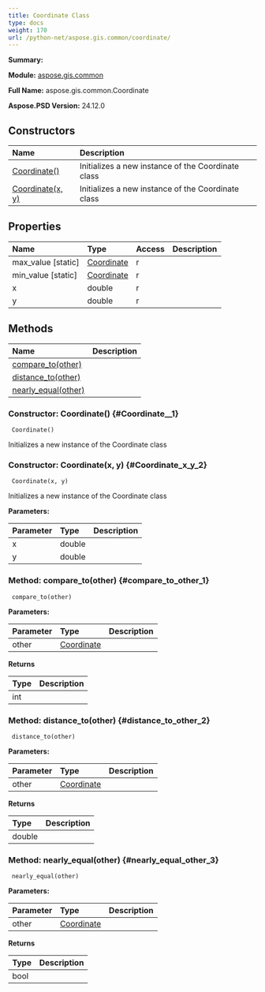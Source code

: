 ```yaml
---
title: Coordinate Class
type: docs
weight: 170
url: /python-net/aspose.gis.common/coordinate/
---
```


**Summary:** 

**Module:** [aspose.gis.common](/psd/python-net/aspose.gis.common/)

**Full Name:** aspose.gis.common.Coordinate

**Aspose.PSD Version:** 24.12.0

## **Constructors**
| **Name** | **Description** |
| :- | :- |
| [Coordinate()](#Coordinate__1) | Initializes a new instance of the Coordinate class |
| [Coordinate(x, y)](#Coordinate_x_y_2) | Initializes a new instance of the Coordinate class |
## **Properties**
| **Name** | **Type** | **Access** | **Description** |
| :- | :- | :- | :- |
| max_value [static] | [Coordinate](/psd/python-net/aspose.gis.common/coordinate) | r |    |
| min_value [static] | [Coordinate](/psd/python-net/aspose.gis.common/coordinate) | r |    |
| x | double | r |    |
| y | double | r |    |
## **Methods**
| **Name** | **Description** |
| :- | :- |
| [compare_to(other)](#compare_to_other_1) |    |
| [distance_to(other)](#distance_to_other_2) |    |
| [nearly_equal(other)](#nearly_equal_other_3) |    |


### Constructor: Coordinate() {#Coordinate__1}


```
 Coordinate() 
```

Initializes a new instance of the Coordinate class

### Constructor: Coordinate(x, y) {#Coordinate_x_y_2}


```
 Coordinate(x, y) 
```

Initializes a new instance of the Coordinate class

**Parameters:**

| Parameter | Type | Description |
| :- | :- | :- |
| x | double |  |
| y | double |  |

### Method: compare_to(other) {#compare_to_other_1}


```
 compare_to(other) 
```

  

**Parameters:**

| Parameter | Type | Description |
| :- | :- | :- |
| other | [Coordinate](/psd/python-net/aspose.gis.common/coordinate) |  |

**Returns**

| Type | Description |
| :- | :- |
| int |  |


### Method: distance_to(other) {#distance_to_other_2}


```
 distance_to(other) 
```

  

**Parameters:**

| Parameter | Type | Description |
| :- | :- | :- |
| other | [Coordinate](/psd/python-net/aspose.gis.common/coordinate) |  |

**Returns**

| Type | Description |
| :- | :- |
| double |  |


### Method: nearly_equal(other) {#nearly_equal_other_3}


```
 nearly_equal(other) 
```

  

**Parameters:**

| Parameter | Type | Description |
| :- | :- | :- |
| other | [Coordinate](/psd/python-net/aspose.gis.common/coordinate) |  |

**Returns**

| Type | Description |
| :- | :- |
| bool |  |


